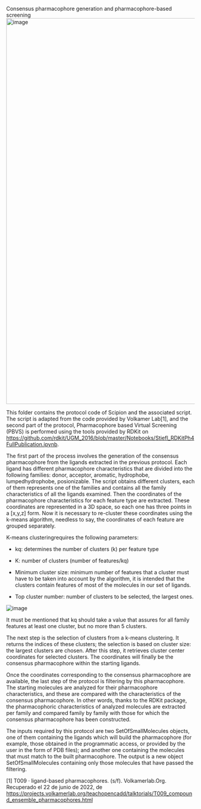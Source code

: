 Consensus pharmacophore generation and pharmacophore-based screening
<img width="1031" alt="image" src="https://user-images.githubusercontent.com/83068588/175160330-6bda04bb-8b71-4f21-bfbc-f84b5527c61e.png">

This folder contains the protocol code of Scipion and the associated script. The script is adapted from the code provided by Volkamer Lab[1], and the second part of the protocol, Pharmacophore based Virtual Screening (PBVS) is performed using the tools provided by RDKit on https://github.com/rdkit/UGM_2016/blob/master/Notebooks/Stiefl_RDKitPh4FullPublication.ipynb.

The first part of the process involves the generation of the consensus pharmacophore from the ligands extracted in the previous protocol. 
Each ligand has different pharmacophore characteristics that are divided into the following families: donor, acceptor, aromatic, hydrophobe, lumpedhydrophobe, posionizable. 
The script obtains different clusters, each of them represents one of the families and contains all the family characteristics of all the ligands examined.
Then the coordinates of the pharmacophore characteristics for each feature type are extracted. These coordinates are represented in a 3D space, so each one has three points in a [x,y,z] form. 
Now it is necessary to re-cluster these coordinates using the k-means algorithm, needless to say, the coordinates of each feature are grouped separately. 

K-means clusteringrequires the following parameters:
-	kq: determines the number of clusters (k) per feature type

-	K: number of clusters (number of features/kq)

-	Minimum cluster size: minimum number of features that a cluster must have to be taken into account by the algorithm, it is intended that the clusters contain features of most of the molecules in our set of ligands. 

-	Top cluster number: number of clusters to be selected, the largest ones.

![image](https://user-images.githubusercontent.com/83068588/175160182-88de5f21-0e98-4c4b-918a-f6d906e8215d.png)


It must be mentioned that kq should take a value that assures for all family features at least one cluster, but no more than 5 clusters.

The next step is the selection of clusters from a k-means clustering. It returns the indices of these clusters; the selection is based on cluster size: the largest clusters are chosen. 
After this step, it retrieves cluster center coordinates for selected clusters. The coordinates will finally be the consensus pharmacophore within the starting ligands.

Once the coordinates corresponding to the consensus pharmacophore are available, the last step of the protocol is filtering by this pharmacophore.
The starting molecules are analyzed for their pharmacophore characteristics, and these are compared with the characteristics of the consensus pharmacophore. In other words, thanks to the RDKit package, the pharmacophoric characteristics of analyzed molecules are extracted per family and compared family by family with those for which the consensus pharmacophore has been constructed.


The inputs required by this protocol are two SetOfSmallMolecules objects, one of them containing the ligands which will build the pharmacophore (for example, those obtained in the programmatic access, or provided by the user in the form of PDB files); and another one containing the molecules that must match to the built pharmacophore. The output is a new object SetOfSmallMolecules containing only those molecules that have passed the filtering.



[1] T009 · ligand-based pharmacophores. (s/f). Volkamerlab.Org. Recuperado el 22 de junio de 2022, de https://projects.volkamerlab.org/teachopencadd/talktorials/T009_compound_ensemble_pharmacophores.html

